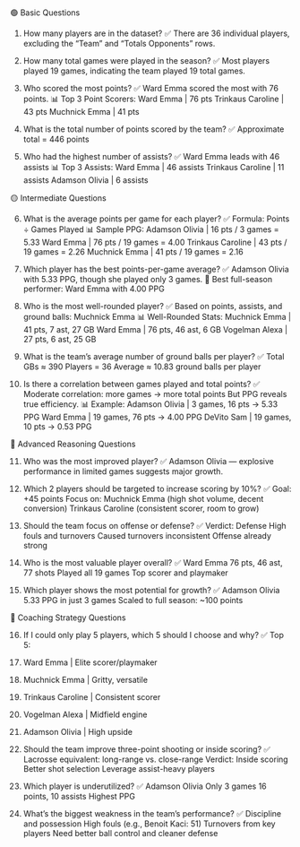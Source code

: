 🟢 Basic Questions

1. How many players are in the dataset?
✅ There are 36 individual players, excluding the “Team” and “Totals Opponents” rows.

2. How many total games were played in the season?
✅ Most players played 19 games, indicating the team played 19 total games.

3. Who scored the most points?
✅ Ward Emma scored the most with 76 points.
📊 Top 3 Point Scorers:
Ward Emma         | 76 pts
Trinkaus Caroline | 43 pts
Muchnick Emma     | 41 pts

4. What is the total number of points scored by the team?
✅ Approximate total = 446 points

5. Who had the highest number of assists?
✅ Ward Emma leads with 46 assists
📊 Top 3 Assists:
Ward Emma         | 46 assists
Trinkaus Caroline | 11 assists
Adamson Olivia    | 6 assists

🟡 Intermediate Questions

6. What is the average points per game for each player?
✅ Formula: Points ÷ Games Played
📊 Sample PPG:
Adamson Olivia    | 16 pts / 3 games  = 5.33
Ward Emma         | 76 pts / 19 games = 4.00
Trinkaus Caroline | 43 pts / 19 games = 2.26
Muchnick Emma     | 41 pts / 19 games = 2.16

7. Which player has the best points-per-game average?
✅ Adamson Olivia with 5.33 PPG, though she played only 3 games. 
🏅 Best full-season performer: Ward Emma with 4.00 PPG

8. Who is the most well-rounded player?
✅ Based on points, assists, and ground balls: Muchnick Emma
📊 Well-Rounded Stats:
Muchnick Emma     | 41 pts, 7 ast, 27 GB
Ward Emma         | 76 pts, 46 ast, 6 GB
Vogelman Alexa    | 27 pts, 6 ast, 25 GB

9. What is the team’s average number of ground balls per player?
✅ Total GBs ≈ 390 
Players = 36 
Average ≈ 10.83 ground balls per player

10. Is there a correlation between games played and total points?
✅ Moderate correlation: more games → more total points 
But PPG reveals true efficiency.
📊 Example:
Adamson Olivia    | 3 games, 16 pts → 5.33 PPG
Ward Emma         | 19 games, 76 pts → 4.00 PPG
DeVito Sam        | 19 games, 10 pts → 0.53 PPG

🔴 Advanced Reasoning Questions

11. Who was the most improved player?
✅ Adamson Olivia — explosive performance in limited games suggests major growth.

12. Which 2 players should be targeted to increase scoring by 10%?
✅ Goal: +45 points 
Focus on:
Muchnick Emma (high shot volume, decent conversion)
Trinkaus Caroline (consistent scorer, room to grow)

13. Should the team focus on offense or defense?
✅ Verdict: Defense
High fouls and turnovers
Caused turnovers inconsistent
Offense already strong

14. Who is the most valuable player overall?
✅ Ward Emma
76 pts, 46 ast, 77 shots
Played all 19 games
Top scorer and playmaker

15. Which player shows the most potential for growth?
✅ Adamson Olivia
5.33 PPG in just 3 games
Scaled to full season: ~100 points

🧠 Coaching Strategy Questions

16. If I could only play 5 players, which 5 should I choose and why?
✅ Top 5:
1. Ward Emma         | Elite scorer/playmaker
2. Muchnick Emma     | Gritty, versatile
3. Trinkaus Caroline | Consistent scorer
4. Vogelman Alexa    | Midfield engine
5. Adamson Olivia    | High upside

17. Should the team improve three-point shooting or inside scoring?
✅ Lacrosse equivalent: long-range vs. close-range 
Verdict: Inside scoring
Better shot selection
Leverage assist-heavy players

18. Which player is underutilized?
✅ Adamson Olivia
Only 3 games
16 points, 10 assists
Highest PPG

19. What’s the biggest weakness in the team’s performance?
✅ Discipline and possession
High fouls (e.g., Benoit Kaci: 51)
Turnovers from key players
Need better ball control and cleaner defense